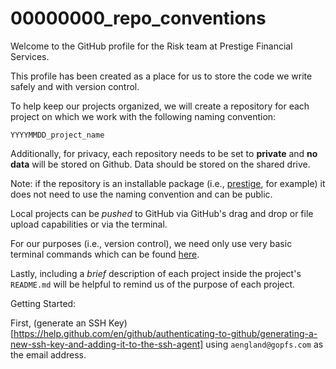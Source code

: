 # 00000000_repo_conventions

Welcome to the GitHub profile for the Risk team at Prestige Financial Services.

This profile has been created as a place for us to store the code we write safely and with version control.

To help keep our projects organized, we will create a repository for each project on which we work with the following naming convention:

```YYYYMMDD_project_name```

Additionally, for privacy, each repository needs to be set to **private** and **no data** will be stored on Github. Data should be stored on the shared drive.

Note: if the repository is an installable package (i.e., [prestige](https://github.com/gopfsrisk/prestige), for example) it does not need to use the naming convention and can be public.

Local projects can be *pushed* to GitHub via GitHub's drag and drop or file upload capabilities or via the terminal.

For our purposes (i.e., version control), we need only use very basic terminal commands which can be found [here](https://www.tutsmake.com/upload-project-files-on-github-using-command-line/).

Lastly, including a *brief* description of each project inside the project's ```README.md``` will be helpful to remind us of the purpose of each project.

Getting Started:

First, (generate an SSH Key)[https://help.github.com/en/github/authenticating-to-github/generating-a-new-ssh-key-and-adding-it-to-the-ssh-agent] using ```aengland@gopfs.com``` as the email address.



